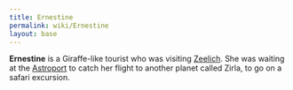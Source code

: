 ```yaml
---
title: Ernestine
permalink: wiki/Ernestine
layout: base
---
```


**Ernestine** is a Giraffe-like tourist who was visiting
[Zeelich](Zeelich "wikilink"). She was waiting at the
[Astroport](Astroport "wikilink") to catch her flight to another planet
called Zirla, to go on a safari excursion.
